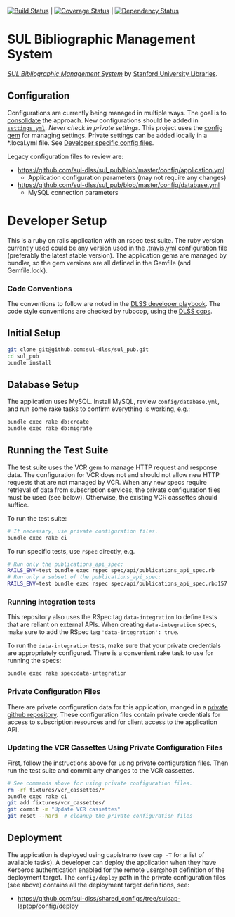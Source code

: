 
[![Build Status](https://travis-ci.com/sul-dlss/sul-pub.svg?token=3yDDLeXpkveNfSKW8sHq&branch=master)](https://travis-ci.com/sul-dlss/sul-pub) | [![Coverage Status](https://coveralls.io/repos/github/sul-dlss/sul_pub/badge.svg?branch=master)](https://coveralls.io/github/sul-dlss/sul_pub?branch=master)
 | [![Dependency Status](https://gemnasium.com/badges/e7990e3b975aad55829f0dbf913695d0.svg)](https://gemnasium.com/github.com/sul-dlss/sul-pub)

# SUL Bibliographic Management System

[*SUL Bibliographic Management System*](http://sulcap.stanford.edu/)
by [Stanford University Libraries](http://library.stanford.edu).

## Configuration

Configurations are currently being managed in multiple ways. The goal is to [consolidate](https://github.com/sul-dlss/sul-pub/issues/99) the approach. New configurations should be added in [`settings.yml`](https://github.com/sul-dlss/sul_pub/blob/master/config/application.yml). _Never check in private settings._ This project uses the [config gem](https://github.com/railsconfig/config) for managing settings. Private settings can be added locally in a *.local.yml file. See [Developer specific config files](https://github.com/railsconfig/config#developer-specific-config-files).

Legacy configuration files to review are:
- https://github.com/sul-dlss/sul_pub/blob/master/config/application.yml
  - Application configuration parameters (may not require any changes)
- https://github.com/sul-dlss/sul_pub/blob/master/config/database.yml
  - MySQL connection parameters

# Developer Setup

This is a ruby on rails application with an rspec test suite.  The ruby version currently used could be any version used in the [.travis.yml](https://github.com/sul-dlss/sul_pub/blob/master/.travis.yml) configuration file (preferably the latest stable version).  The application gems are managed by bundler, so the gem versions are all defined in the Gemfile (and Gemfile.lock).

### Code Conventions

The conventions to follow are noted in the [DLSS developer playbook](https://github.com/sul-dlss/DeveloperPlaybook).  The code style conventions are checked by rubocop, using the [DLSS cops](https://github.com/sul-dlss/dlss_cops).

## Initial Setup

```sh
git clone git@github.com:sul-dlss/sul_pub.git
cd sul_pub
bundle install
```

## Database Setup

The application uses MySQL.  Install MySQL, review `config/database.yml`, and run some rake tasks to confirm everything is working, e.g.:

```sh
bundle exec rake db:create
bundle exec rake db:migrate
```

## Running the Test Suite

The test suite uses the VCR gem to manage HTTP request and response data.  The configuration for VCR does not and should not allow new HTTP requests that are not managed by VCR.  When any new specs require retrieval of data from subscription services, the private configuration files must be used (see below).  Otherwise, the existing VCR cassettes should suffice.

To run the test suite:

```sh
# If necessary, use private configuration files.
bundle exec rake ci
```

To run specific tests, use `rspec` directly, e.g.

```sh
# Run only the publications_api_spec:
RAILS_ENV=test bundle exec rspec spec/api/publications_api_spec.rb
# Run only a subset of the publications_api_spec:
RAILS_ENV=test bundle exec rspec spec/api/publications_api_spec.rb:157
```

### Running integration tests

This repository also uses the RSpec tag `data-integration` to define tests that are reliant on external APIs. When creating `data-integration` specs, make sure to add the RSpec tag `'data-integration': true`.

To run the `data-integration` tests, make sure that your private credentials are appropriately configured. There is a convenient rake task to use for running the specs:

```sh
bundle exec rake spec:data-integration
```

### Private Configuration Files

There are private configuration data for this application, manged in a
[private github repository](https://github.com/sul-dlss/shared_configs). These configuration files contain private credentials for access to subscription resources and for client access to the application API.

### Updating the VCR Cassettes Using Private Configuration Files

First, follow the instructions above for using private configuration files.  Then run the test suite and commit any changes to the VCR cassettes.

```sh
# See commands above for using private configuration files.
rm -rf fixtures/vcr_cassettes/*
bundle exec rake ci
git add fixtures/vcr_cassettes/
git commit -m "Update VCR cassettes"
git reset --hard  # cleanup the private configuration files
```

## Deployment

The application is deployed using capistrano (see `cap -T` for a list of available tasks).  A developer can deploy the application when they have Kerberos authentication enabled for the remote user@host definition of the deployment target.  The `config/deploy` path in the private configuration files (see above) contains all the deployment target definitions, see:
- https://github.com/sul-dlss/shared_configs/tree/sulcap-laptop/config/deploy
